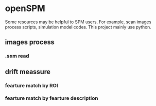 # openSPM
Some resources may be helpful to SPM users. For example, scan images process scripts, simulation model codes.
This project mainly use python.


## images process

### .sxm read


## drift meassure

### fearture match by ROI
### fearture match by fearture description
